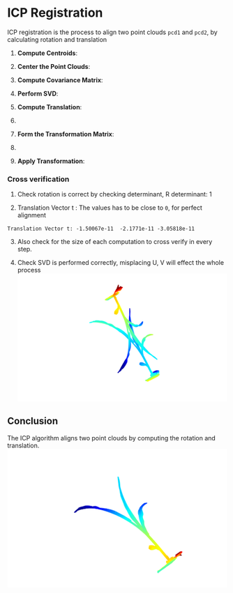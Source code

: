 # ICP Registration



ICP registration is the process to align two point clouds `pcd1` and `pcd2`, by calculating rotation and translation

1. **Compute Centroids**: 
   
2. **Center the Point Clouds**: 
   
3. **Compute Covariance Matrix**: 
   
4. **Perform SVD**:
   
5. **Compute Translation**:
6.    
7. **Form the Transformation Matrix**:
8.    
9. **Apply Transformation**: 



### Cross verification 

1. Check rotation is correct by checking determinant, R determinant: 1

2. Translation Vector t : The values has to be close to `0`, for perfect alignment
```
Translation Vector t: -1.50067e-11  -2.1771e-11 -3.05818e-11
```
3. Also check for the size of each computation to cross verify in every step.

4. Check  SVD is performed correctly,
misplacing U, V will effect the whole process
![SVD Miscalculation](Miscalculation.png)

## Conclusion

The ICP algorithm aligns two point clouds by computing the rotation and translation.
![After ICP registration](PointCloudAlligned.png) 
